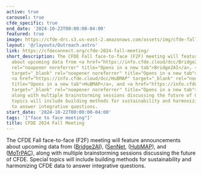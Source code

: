 ```yaml
---
active: true
carousel: true
cfde_specific: true
end_date: '2024-10-23T00:00:00-04:00'
featured: true
image: https://cfde-drc.s3.us-east-2.amazonaws.com/assets/img/cfde-fall-2024.png
layout: '@/layouts/Outreach.astro'
link: https://cfdeconnect.org/cfde-2024-fall-meeting/
short_description: The CFDE Fall face-to-face (F2F) meeting will feature announcements
  about upcoming data from <a href="https://info.cfde.cloud/dcc/Bridge2AI" target="_blank"
  rel="noopener noreferrer" title="Opens in a new tab">Bridge2AI</a>, <a href="https://info.cfde.cloud/dcc/SenNet"
  target="_blank" rel="noopener noreferrer" title="Opens in a new tab">SenNet</a>,
  <a href="https://info.cfde.cloud/dcc/HuBMAP" target="_blank" rel="noopener noreferrer"
  title="Opens in a new tab">HuBMAP</a>, and <a href="https://info.cfde.cloud/dcc/MoTrPAC"
  target="_blank" rel="noopener noreferrer" title="Opens in a new tab">MoTrPAC</a>,
  along with multiple brainstorming sessions discussing the future of CFDE. Special
  topics will include building methods for sustainability and harmonizing CFDE data
  to answer integrative questions.
start_date: '2024-10-22T00:00:00-04:00'
tags: '["face to face meeting"]'
title: CFDE 2024 Fall Meeting
---
```

The CFDE Fall face-to-face (F2F) meeting will feature announcements about upcoming data from ([Bridge2AI](https://info.cfde.cloud/dcc/Bridge2AI)), ([SenNet](https://info.cfde.cloud/dcc/SenNet), ([HubMAP](https://info.cfde.cloud/dcc/HuBMAP)), and ([MoTrPAC](https://info.cfde.cloud/dcc/MoTrPAC)), along with multiple brainstorming sessions discussing the future of CFDE. Special topics will include building methods for sustainability and harmonizing CFDE data to answer integrative questions.